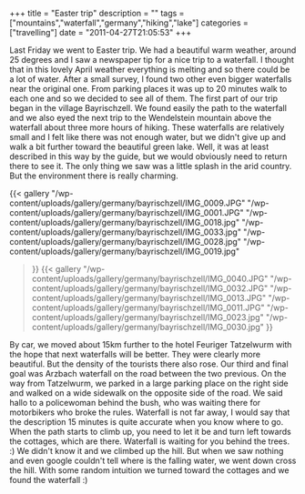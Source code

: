 +++
title = "Easter trip"
description = ""
tags = ["mountains","waterfall","germany","hiking","lake"]
categories = ["travelling"]
date = "2011-04-27T21:05:53"
+++

Last Friday we went to Easter trip. We had a beautiful warm weather, around 25 degrees and I saw a
newspaper tip for a nice trip to a waterfall. I thought that in this lovely April weather
everything is melting and so there could be a lot of water. After a small survey, I found two other even bigger waterfalls near the original one. From parking
places it was up to 20 minutes walk to each one and so we decided to see all of them. The first
part of our trip began in the village Bayrischzell. We found easily the path to the waterfall and
we also eyed the next trip to the Wendelstein mountain above the waterfall about three more hours
of hiking. These waterfalls are relatively small and I felt like there was not enough water, but we
didn't give up and walk a bit further toward the beautiful green lake. Well, it was at least
described in this way by the guide, but we would obviously need to return there to see it. The only
thing we saw was a little splash in the arid country. But the environment there is really charming.

 {{< gallery
    "/wp-content/uploads/gallery/germany/bayrischzell/IMG_0009.JPG"
    "/wp-content/uploads/gallery/germany/bayrischzell/IMG_0001.JPG"
    "/wp-content/uploads/gallery/germany/bayrischzell/IMG_0018.jpg"
    "/wp-content/uploads/gallery/germany/bayrischzell/IMG_0033.jpg"
    "/wp-content/uploads/gallery/germany/bayrischzell/IMG_0028.jpg"
    "/wp-content/uploads/gallery/germany/bayrischzell/IMG_0019.jpg"
>}}
 {{< gallery
    "/wp-content/uploads/gallery/germany/bayrischzell/IMG_0040.JPG"
    "/wp-content/uploads/gallery/germany/bayrischzell/IMG_0032.JPG"
    "/wp-content/uploads/gallery/germany/bayrischzell/IMG_0013.JPG"
    "/wp-content/uploads/gallery/germany/bayrischzell/IMG_0011.JPG"
    "/wp-content/uploads/gallery/germany/bayrischzell/IMG_0023.jpg"
    "/wp-content/uploads/gallery/germany/bayrischzell/IMG_0030.jpg"
>}}

By car, we moved about 15km further to the hotel Feuriger Tatzelwurm with the hope that next
waterfalls will be better. They were clearly more beautiful. But the density of the tourists there
also rose. Our third and final goal was Arzbach waterfall on the road between the two previous. On
the way from Tatzelwurm, we parked in a large parking place on the right side and walked on a wide
sidewalk on the opposite side of the road. We said hallo to a policewoman behind the bush, who was
waiting there for motorbikers who broke the rules. Waterfall is not far away, I would say that the
description 15 minutes is quite accurate when you know where to go. When the path starts to climb
up, you need to let it be and turn left towards the cottages, which are there. Waterfall is waiting
for you behind the trees. :) We didn't know it and we climbed up the hill. But when we saw nothing
and even google couldn't tell where is the falling water, we went down cross the hill. With some
random intuition we turned toward the cottages and we found the waterfall :)

